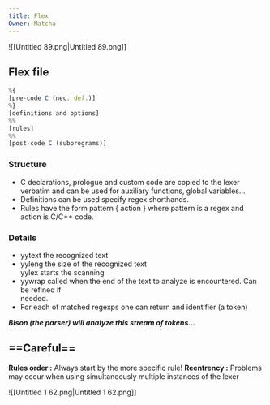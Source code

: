 ```yaml
---
title: Flex
Owner: Matcha
---
```

![[Untitled 89.png|Untitled 89.png]]
  
  
## Flex file
```JavaScript
%{
[pre-code C (nec. def.)]
%}
[definitions and options]
%%
[rules]
%%
[post-code C (subprograms)]
```
### Structure
- C declarations, prologue and custom code are copied to the lexer verbatim and can be used for auxiliary functions, global variables…
- Definitions can be used specify regex shorthands.
- Rules have the form pattern { action } where pattern is a regex and  
    action is C/C++ code.
### Details
- yytext the recognized text
- yyleng the size of the recognized text  
    yylex starts the scanning
- yywrap called when the end of the text to analyze is encountered. Can be refined if  
    needed.
- For each of matched regexps one can return and identifier (a token)
  
**_Bison (the parser) will analyze this stream of tokens…_**
  
  
## ==Careful==
**Rules order :** Always start by the more specific rule!
**Reentrency :** Problems may occur when using simultaneously multiple instances of the lexer
  
  
![[Untitled 1 62.png|Untitled 1 62.png]]